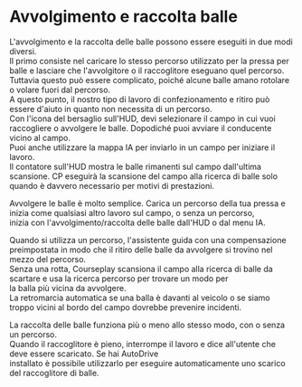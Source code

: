 # Avvolgimento e raccolta balle

  
L'avvolgimento e la raccolta delle balle possono essere eseguiti in due modi diversi.  
Il primo consiste nel caricare lo stesso percorso utilizzato per la pressa per balle e lasciare che l'avvolgitore o il raccoglitore eseguano quel percorso.  
Tuttavia questo può essere complicato, poiché alcune balle amano rotolare o volare fuori dal percorso.  
A questo punto, il nostro tipo di lavoro di confezionamento e ritiro può essere d'aiuto in quanto non necessita di un percorso.  
Con l'icona del bersaglio sull'HUD, devi selezionare il campo in cui vuoi raccogliere o avvolgere le balle. Dopodiché puoi avviare il conducente vicino al campo.  
Puoi anche utilizzare la mappa IA per inviarlo in un campo per iniziare il lavoro.  
Il contatore sull'HUD mostra le balle rimanenti sul campo dall'ultima scansione. CP eseguirà la scansione del campo alla ricerca di balle solo quando è davvero necessario per motivi di prestazioni.  


  
Avvolgere le balle è molto semplice. Carica un percorso della tua pressa e inizia come qualsiasi altro lavoro sul campo, o senza un percorso,  
inizia con l'avvolgimento/raccolta delle balle dall'HUD o dal menu IA.  


  
Quando si utilizza un percorso, l'assistente guida con una compensazione preimpostata in modo che il ritiro delle balle da avvolgere si trovino nel mezzo del percorso.  
Senza una rotta, Courseplay scansiona il campo alla ricerca di balle da scartare e usa la ricerca percorso per trovare un modo per  
la balla più vicina da avvolgere.  
La retromarcia automatica se una balla è davanti al veicolo o se siamo troppo vicini al bordo del campo dovrebbe prevenire incidenti.  


  
La raccolta delle balle funziona più o meno allo stesso modo, con o senza un percorso.  
Quando il raccoglitore è pieno, interrompe il lavoro e dice all'utente che deve essere scaricato. Se hai AutoDrive  
installato è possibile utilizzarlo per eseguire automaticamente uno scarico del raccoglitore di balle.  


